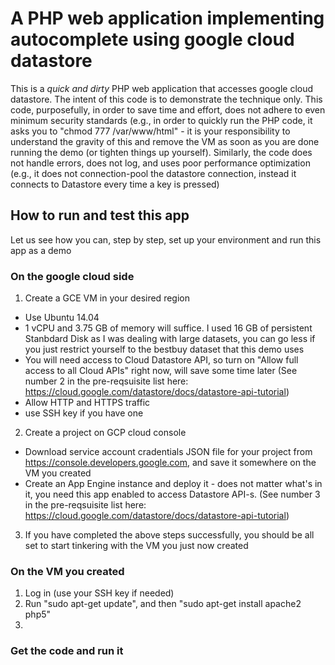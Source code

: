 # A PHP web application implementing autocomplete using google cloud datastore 

This is a *quick and dirty* PHP web application that accesses google cloud datastore. The intent of this code is to demonstrate the technique only. This code, purposefully, in order to save time and effort, does not adhere to even minimum security standards (e.g., in order to quickly run the PHP code, it asks you to "chmod 777 /var/www/html" - it is your responsibility to understand the gravity of this and remove the VM as soon as you are done running the demo (or tighten things up yourself). Similarly, the code does not handle errors, does not log, and uses poor performance optimization (e.g., it does not connection-pool the datastore connection, instead it connects to Datastore every time a key is pressed)

## How to run and test this app

Let us see how you can, step by step, set up your environment and run this app as a demo

### On the google cloud side

1. Create a GCE VM in your desired region
  * Use Ubuntu 14.04
  * 1 vCPU and 3.75 GB of memory will suffice. I used 16 GB of persistent Stanbdard Disk as I was dealing with large datasets, you can go less if you just restrict yourself to the bestbuy dataset that this demo uses
  * You will need access to Cloud Datastore API, so turn on "Allow full access to all Cloud APIs" right now, will save some time later (See number 2 in the pre-reqsuisite list here: https://cloud.google.com/datastore/docs/datastore-api-tutorial)
  * Allow HTTP and HTTPS traffic
  * use SSH key if you have one
2. Create a project on GCP cloud console
  * Download service account cradentials JSON file for your project from https://console.developers.google.com, and save it somewhere on the VM you created
  * Create an App Engine instance and deploy it - does not matter what's in it, you need this app enabled to access Datastore API-s. (See number 3 in the pre-reqsuisite list here: https://cloud.google.com/datastore/docs/datastore-api-tutorial)
3. If you have completed the above steps successfully, you should be all set to start tinkering with the VM you just now created

### On the VM you created

1. Log in (use your SSH key if needed)
2. Run "sudo apt-get update", and then "sudo apt-get install apache2 php5"
3. 

### Get the code and run it

<TODO>
